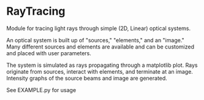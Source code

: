 # RayTracing
Module for tracing light rays through simple (2D, Linear) optical systems.

An optical system is built up of "sources," "elements," and an "image."
Many different sources and elements are available and can be customized
and placed with user parameters.

The system is simulated as rays propagating through a matplotlib plot.
Rays originate from sources, interact with elements, and terminate
at an image. Intensity graphs of the source beams and image are generated.

See EXAMPLE.py for usage
